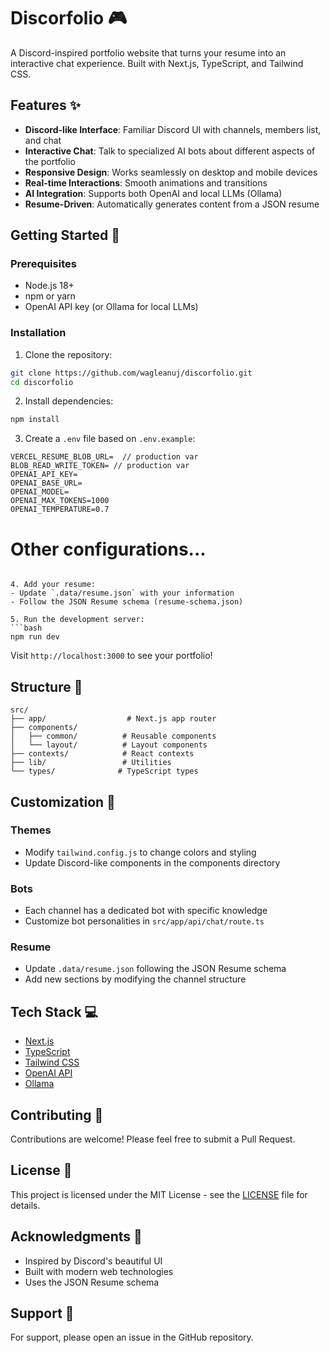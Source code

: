 # Discorfolio 🎮

A Discord-inspired portfolio website that turns your resume into an interactive chat experience. Built with Next.js, TypeScript, and Tailwind CSS.

## Features ✨

- **Discord-like Interface**: Familiar Discord UI with channels, members list, and chat
- **Interactive Chat**: Talk to specialized AI bots about different aspects of the portfolio
- **Responsive Design**: Works seamlessly on desktop and mobile devices
- **Real-time Interactions**: Smooth animations and transitions
- **AI Integration**: Supports both OpenAI and local LLMs (Ollama)
- **Resume-Driven**: Automatically generates content from a JSON resume

## Getting Started 🚀

### Prerequisites

- Node.js 18+ 
- npm or yarn
- OpenAI API key (or Ollama for local LLMs)

### Installation

1. Clone the repository:
```bash
git clone https://github.com/wagleanuj/discorfolio.git
cd discorfolio
```

2. Install dependencies:
```bash
npm install
```

3. Create a `.env` file based on `.env.example`:
```env
VERCEL_RESUME_BLOB_URL=  // production var
BLOB_READ_WRITE_TOKEN= // production var
OPENAI_API_KEY=
OPENAI_BASE_URL=
OPENAI_MODEL=
OPENAI_MAX_TOKENS=1000
OPENAI_TEMPERATURE=0.7
```

# Other configurations...
```

4. Add your resume:
- Update `.data/resume.json` with your information
- Follow the JSON Resume schema (resume-schema.json)

5. Run the development server:
```bash
npm run dev
```

Visit `http://localhost:3000` to see your portfolio!

## Structure 📁

```
src/
├── app/                  # Next.js app router
├── components/          
│   ├── common/          # Reusable components
│   └── layout/          # Layout components
├── contexts/            # React contexts
├── lib/                 # Utilities
└── types/              # TypeScript types
```

## Customization 🎨

### Themes
- Modify `tailwind.config.js` to change colors and styling
- Update Discord-like components in the components directory

### Bots
- Each channel has a dedicated bot with specific knowledge
- Customize bot personalities in `src/app/api/chat/route.ts`

### Resume
- Update `.data/resume.json` following the JSON Resume schema
- Add new sections by modifying the channel structure

## Tech Stack 💻

- [Next.js](https://nextjs.org/)
- [TypeScript](https://www.typescriptlang.org/)
- [Tailwind CSS](https://tailwindcss.com/)
- [OpenAI API](https://openai.com/api/)
- [Ollama](https://ollama.ai/)

## Contributing 🤝

Contributions are welcome! Please feel free to submit a Pull Request.

## License 📄

This project is licensed under the MIT License - see the [LICENSE](LICENSE) file for details.

## Acknowledgments 🙏

- Inspired by Discord's beautiful UI
- Built with modern web technologies
- Uses the JSON Resume schema

## Support 💬

For support, please open an issue in the GitHub repository.
